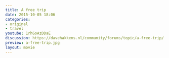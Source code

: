 ```yaml
---
title: A free trip
date: 2015-10-05 18:06
categories:
- original
- travel
youtube: 1rhGoAzDDaE
discussion: https://davehakkens.nl/community/forums/topic/a-free-trip/
preview: a-free-trip.jpg
layout: movie
---
```

